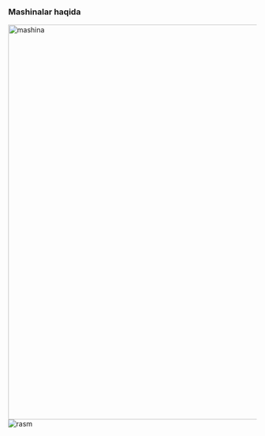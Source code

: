 ### Mashinalar haqida

<img src="https://thumbs.gfycat.com/NegligibleTastyGiantschnauzer-max-1mb.gif" width ="800"  heigth="500" alt="mashina">

<img src="https://daily-motor.ru/wp-content/uploads/2022/02/ssc-tuatara-striker-side-view.jpg" alt="rasm">